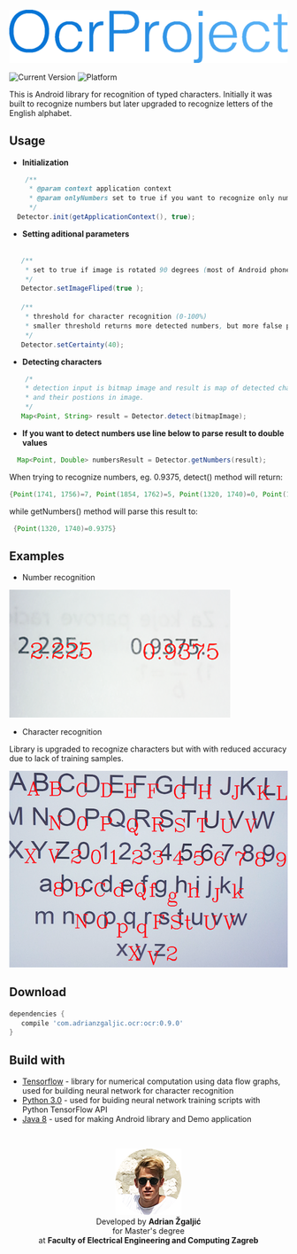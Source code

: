 
<p align="center">
 <img src="https://github.com/adrianzgaljic/OcrProject/blob/master/logo_small.png" />
   </p>

![Current Version](https://img.shields.io/badge/version-0.9.0-green.svg)
![Platform](https://img.shields.io/badge/platform-Android-brightgreen.svg)
<br>

This is Android library for recognition of typed characters. 
Initially it was built to recognize numbers but later upgraded to recognize letters of the English alphabet.

## Usage

* **Initialization**
```java
    /**
     * @param context application context
     * @param onlyNumbers set to true if you want to recognize only numbers, false if recognition of all characters is needed
     */
  Detector.init(getApplicationContext(), true);

```

* **Setting aditional parameters**
```java
   
   /**
    * set to true if image is rotated 90 degrees (most of Android phones return rotated image)
    */
   Detector.setImageFliped(true );
   
   /**
    * threshold for character recognition (0-100%)
    * smaller threshold returns more detected numbers, but more false positives and vice versa
    */
   Detector.setCertainty(40);
```

* **Detecting characters**
```java
    /*
    * detection input is bitmap image and result is map of detected characters 
    * and their postions in image.
    */
   Map<Point, String> result = Detector.detect(bitmapImage);
```


* **If you want to detect numbers use line below to parse result to double values**
```java
  Map<Point, Double> numbersResult = Detector.getNumbers(result);
```

When trying to recognize numbers, eg. 0.9375, detect() method will return:
```java
{Point(1741, 1756)=7, Point(1854, 1762)=5, Point(1320, 1740)=0, Point(1370, 1743)=., Point(1617, 1751)=3, Point(1505, 1748)=9}
```

while getNumbers() method will parse this result to:
```java
 {Point(1320, 1740)=0.9375}
```


## Examples


* Number recognition

![Logo](number_recognition.png)


* Character recognition

Library is upgraded to recognize characters but with with reduced accuracy due to lack of training samples.

![Logo](character_recognition_small.png)




## Download


```groovy
dependencies {
   compile 'com.adrianzgaljic.ocr:ocr:0.9.0'
}
```



## Build with

- [Tensorflow](https://www.tensorflow.org/) -  library for numerical computation using data flow graphs, used for building neural network for character recognition
- [Python 3.0](https://www.python.org/) - used for buiding neural network training scripts with Python TensorFlow API
- [Java 8](https://developer.android.com/guide/platform/j8-jack.html) - used for making Android library and Demo application

<br>
<p align="center">
 <img src="https://github.com/adrianzgaljic/OcrProject/blob/master/pp_small.png" />
    <br>
    Developed by <strong> Adrian Žgaljić </strong>
    <br>
    for Master's degree
    <br>
    at <strong> Faculty of Electrical Engineering and Computing Zagreb </strong>
</p>



